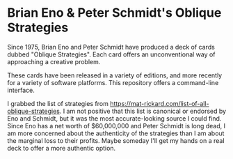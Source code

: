 # Brian Eno & Peter Schmidt's Oblique Strategies

Since 1975, Brian Eno and Peter Schmidt have produced a deck of cards dubbed
"Oblique Strategies". Each card offers an unconventional way of approaching a
creative problem.

These cards have been released in a variety of editions, and more recently for a
variety of software platforms. This repository offers a command-line interface.

I grabbed the list of strategies from
https://mat-rickard.com/list-of-all-oblique-strategies. I am not positive that 
this list is canonical or endorsed by Eno and Schmidt, but it was the most
accurate-looking source I could find. Since Eno has a net worth of $60,000,000
and Peter Schmidt is long dead, I am more concerned about the authenticity of
the strategies than I am about the marginal loss to their profits. Maybe someday
I'll get my hands on a real deck to offer a more authentic option.

